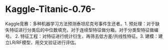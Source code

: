# Kaggle-Titanic-0.76-
Kaggle竞赛：多种机器学习方法预测泰坦尼克号事件生还者。1. 预处理：对于缺失特征进行分类后的中位数填充，对于连续型特征做分箱，对于分类型特征做编号。 2. 特征工程：对特征进行统计衍生，再筛去低方差/共线性特征。3. 建模：建立LR/RF模型，用交叉验证进行评估。
